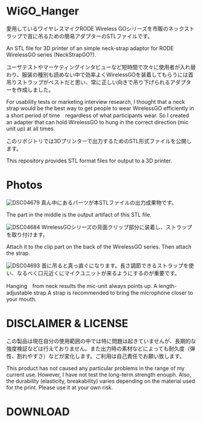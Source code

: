 # WiGO_Hanger
愛用しているワイヤレスマイクRODE Wireless GOシリーズを市販のネックストラップで首に吊るための簡易アダプターのSTLファイルです。

An STL file for 3D printer of an simple neck-strap adaptor for RODE WirelessGO series (NeckStrapGO?).

ユーザテストやマーケティングインタビューなど短時間で次々に使用者が入れ替わり、服装の種別も読めない中で効率よくWirelessGOを装着してもらうには首吊りストラップがベストだと思い、常に正しい向きで吊り下げられるアダプターを作成しました。

For usability tests or marketing interview research, I thought that a neck strap would be the best way to get people to wear WirelessGO efficiently in a short period of time　regardless of what participants wear. So I created an adapter that can hold WirelessGO to hung in the correct direction (mic unit up) at all times.

このリポジトリでは3Dプリンターで出力するためのSTL形式ファイルを公開します。　　

This repository provides STL format files for output to a 3D printer.

# Photos
![DSC04679](https://user-images.githubusercontent.com/946147/148694987-6bcc6ba0-e3c5-49a1-832f-a86931a9a861.jpg)
真ん中にあるパーツが本STLファイルの出力成果物です。　　

The part in the middle is the output artifact of this STL file.


![DSC04684](https://user-images.githubusercontent.com/946147/148694998-86d3f3d3-155a-44ee-8abf-d61b7c4ab05b.jpg)
WirelessGOシリーズの背面クリップ部分に装着し、ストラップを取り付けます。　　

Attach it to the clip part on the back of the WirelessGO series. Then attach the strap.


![DSC04693](https://user-images.githubusercontent.com/946147/148694995-f49bd7d8-2f18-4817-8c11-ca3c20c9f173.jpg)
首に吊ると真っ直ぐになります。長さ調節できるストラップを使い、なるべく口元近くにマイクユニットが来るようにするのが重要です。　　

Hanging　from neck results the mic-unit always points up. A length-adjustable strap A strap is recommended to bring the microphone closer to your mouth.

# DISCLAIMER & LICENSE
この製品は現在自分の使用範囲の中では特に問題は起きていませんが、長期的な強度検証などは行えておりません。また出力時の素材などによっても耐久度（弾性、割れやすさ）などが変化します。ご利用は自己責任でお願い致します。

This product has not caused any particular problems in the range of my current use. However, I have not test the long-term strength enouph. Also, the durability (elasticity, breakability) varies depending on the material used for the print. Please use it at your own risk.

# DOWNLOAD
